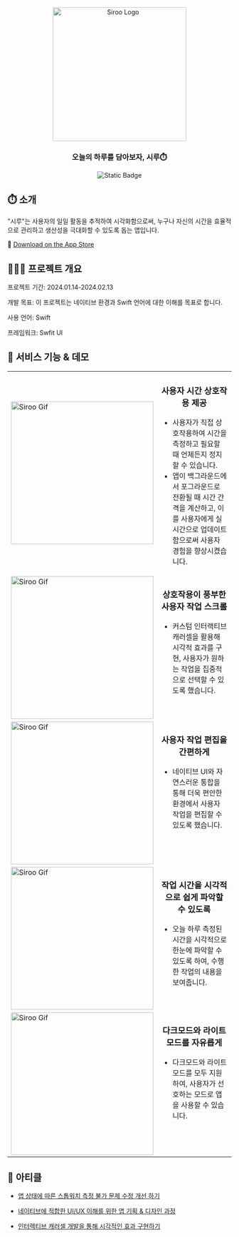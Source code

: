 <div align="center">
<img src="https://github.com/jeongbaebang/Siroo/assets/57677452/670e6e2b-200d-4498-b72f-3b079891e77f" alt="Siroo Logo" width="300" height="300" />
  
### 오늘의 하루를 담아보자, 시루⏱️
![Static Badge](https://img.shields.io/badge/Apple-black?logo=ios)
</div>

## ⏱️ 소개
"시루"는 사용자의 일일 활동을 추적하여 시각화함으로써, 누구나 자신의 시간을 효율적으로 관리하고 생산성을 극대화할 수 있도록 돕는 앱입니다.

🍎 [Download on the App Store](https://apps.apple.com/us/app/siroo/id6477812074)

## 🧑🏻‍💻 프로젝트 개요
프로젝트 기간: 2024.01.14-2024.02.13

개발 목표: 이 프로젝트는 네이티브 환경과 Swift 언어에 대한 이해를 목표로 합니다.

사용 언어: Swift

프레임워크: Swfit UI

## 📱 서비스 기능 & 데모
<div align="center">
<table>
  
<tr>
<td><img src="https://github.com/jeongbaebang/Siroo/assets/57677452/29a23bd5-770b-433a-bfa6-dd30a38fdf92" alt="Siroo Gif" width="320" height="auto" /></td>
<td valign="top">

<div align="center">
  
### 사용자 시간 상호작용 제공

</div>

- 사용자가 직접 상호작용하여 시간을 측정하고 필요할 때 언제든지 정지할 수 있습니다.
- 앱이 백그라운드에서 포그라운드로 전환될 때 시간 간격을 계산하고, 이를 사용자에게 실시간으로 업데이트함으로써 사용자 경험을 향상시켰습니다.

</td>
</tr>

<tr>
<td><img src="https://github.com/jeongbaebang/Siroo/assets/57677452/cb75e083-a432-4a22-b0c6-7944a3224581" alt="Siroo Gif" width="320" height="auto" /></td>
<td valign="top">

<div align="center">
  
### 상호작용이 풍부한 사용자 작업 스크롤

</div>

- 커스텀 인터랙티브 캐러셀을 활용해 시각적 효과를 구현, 사용자가 원하는 작업을 집중적으로 선택할 수 있도록 했습니다.

</td>
</tr>

<tr>
<td><img src="https://github.com/jeongbaebang/Siroo/assets/57677452/a38c880c-d1bb-419d-994e-ed3a66983ec0" alt="Siroo Gif" width="320" height="auto" /></td>
<td valign="top">

<div align="center">
  
### 사용자 작업 편집을 간편하게

</div>

- 네이티브 UI와 자연스러운 통합을 통해 더욱 편안한 환경에서 사용자 작업을 편집할 수 있도록 했습니다.

</td>
</tr>

<tr>
<td><img src="https://github.com/jeongbaebang/Siroo/assets/57677452/e6acbbcf-75e1-4776-8e29-8837d1b6da9a" alt="Siroo Gif" width="320" height="auto" /></td>
<td valign="top">

<div align="center">
  
### 작업 시간을 시각적으로 쉽게 파악할 수 있도록

</div>

- 오늘 하루 측정된 시간을 시각적으로 한눈에 파악할 수 있도록 하여, 수행한 작업의 내용을 보여줍니다.

</td>
</tr>

<tr>
<td><img src="https://github.com/jeongbaebang/Siroo/assets/57677452/1ca0f45c-1e87-48e5-9fe4-c18b06ae7925" alt="Siroo Gif" width="320" height="auto" /></td>
<td valign="top">

<div align="center">
  
### 다크모드와 라이트모드를 자유롭게

</div>

- 다크모드와 라이트모드를 모두 지원하여, 사용자가 선호하는 모드로 앱을 사용할 수 있습니다.

</td>
</tr>

</table>
</div>

## 📝 아티클
- [앱 상태에 따른 스톱워치 측정 불가 문제 수정 개선 하기](https://medium.com/@jeongbaebang/swiftui%EB%A5%BC-%ED%99%9C%EC%9A%A9%ED%95%9C-%EC%8A%A4%ED%86%B1%EC%9B%8C%EC%B9%98-%EA%B5%AC%ED%98%84-%EB%B0%B1%EA%B7%B8%EB%9D%BC%EC%9A%B4%EB%93%9C-%EC%83%81%ED%83%9C%EC%97%90%EC%84%9C%EC%9D%98-%EC%8B%9C%EA%B0%84-%EA%B0%84%EA%B2%A9-%EC%A1%B0%EC%A0%88%ED%95%98%EA%B8%B0-a1b15db5d399)   

- [네이티브에 적합한 UI/UX 이해를 위한 앱 기획 & 디자인 과정](https://medium.com/@jeongbaebang/react-native-%EA%B0%9C%EB%B0%9C%EC%9E%90%EA%B0%80-%EB%A7%9E%EB%8B%A5%EB%9C%A8%EB%A6%B0-%EC%B2%AB-ios-%EB%84%A4%EC%9D%B4%ED%8B%B0%EB%B8%8C-%ED%94%84%EB%A1%9C%EC%A0%9D%ED%8A%B8-%EA%B8%B0%ED%9A%8D%EB%B6%80%ED%84%B0-%EB%94%94%EC%9E%90%EC%9D%B8%EA%B9%8C%EC%A7%80%EC%9D%98-%EC%8B%A4%EC%A0%84-%EA%B2%BD%ED%97%98%EB%8B%B4-7aa1acff10fd)

- [인터렉티브 캐러셀 개발을 통해 시각적인 효과 구현하기](https://medium.com/@jeongbaebang/swiftui%EB%A1%9C-%EA%B5%AC%ED%98%84%ED%95%98%EB%8A%94-%EB%A7%A4%EB%A0%A5%EC%A0%81%EC%9D%B8-%EC%BA%90%EB%9F%AC%EC%85%80-%EC%9D%B8%ED%84%B0%EB%9E%99%ED%8B%B0%EB%B8%8C-ui%EC%9D%98-%EC%83%88%EB%A1%9C%EC%9A%B4-%EC%B0%A8%EC%9B%90-eaded2681a9e)
